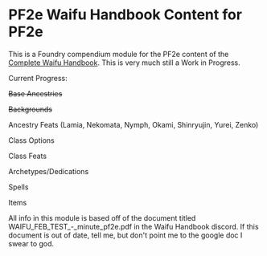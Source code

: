 # PF2e Waifu Handbook Content for PF2e
This is a Foundry compendium module for the PF2e content of the [Complete Waifu Handbook](https://www.kickstarter.com/projects/loadingcrewcrafts/waifu-rpg-the-complete-waifu-handbook).
This is very much still a Work in Progress.

Current Progress:

~~Base Ancestries~~

~~Backgrounds~~

Ancestry Feats (Lamia, Nekomata, Nymph, Okami, Shinryujin, Yurei, Zenko)

Class Options

Class Feats

Archetypes/Dedications

Spells

Items

All info in this module is based off of the document titled WAIFU\_FEB\_TEST\_-\_minute\_pf2e.pdf in the Waifu Handbook discord. If this document is out of date, tell me, but don't point me to the google doc I swear to god.
